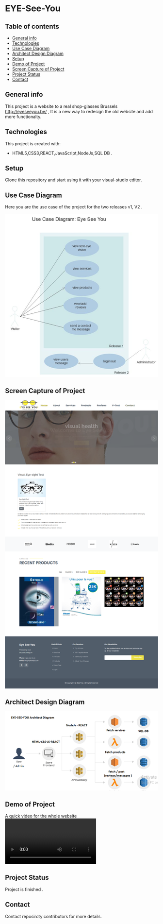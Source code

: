 # EYE-See-You

## Table of contents

- [General info](#general-info)
- [Technologies](#technologies)
- [Use Case Diagram](#usecase)
- [Architect Design Diagram](#architect)
- [Setup](#setup)
- [Demo of Project](#demo)
- [Screen Capture of Project](#screen-capture-of-project)
- [Project Status](#project-status)
- [Contact](#contact)

## General info

 This project is a website to a real shop-glasses Brussels http://eyeseeyou.be/ , It is a new way to redesign the old website and add more functionalty.

## Technologies

 This project is created with:

- HTML5,CSS3,REACT,JavaScript,NodeJs,SQL DB .

## Setup

Clone this repository and start using it with your visual-studio editor.

## Use Case Diagram

 Here you are the use case of the project for the two releases v1, V2 .

![usecase](https://github.com/Rashaali84/Eye-See-You/blob/master/Use-Case%20EYESEEYOU.jpg)

## Screen Capture of Project

![Screenshot](https://github.com/Rashaali84/Eye-See-You/blob/master/homepage.png)

## Architect Design Diagram
![Architect-Design](https://github.com/Rashaali84/Eye-See-You/blob/master/Architect%20Design.png)

## Demo of Project
A quick video for the whole website
![Video-Demo](https://github.com/Rashaali84/Eye-See-You/blob/master/WebSite%20Demo.mp4)

## Project Status

Project is finished .

## Contact
Contact reposiroty contributors for more details.
